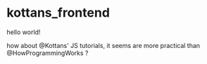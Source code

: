 # kottans_frontend
hello world!

how about @Kottans' JS tutorials, it seems are more practical than @HowProgrammingWorks ?
